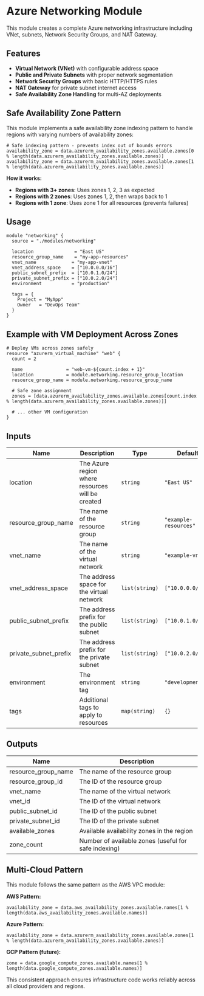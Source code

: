 # Azure Networking Module

This module creates a complete Azure networking infrastructure including VNet, subnets, Network Security Groups, and NAT Gateway.

## Features

- **Virtual Network (VNet)** with configurable address space
- **Public and Private Subnets** with proper network segmentation
- **Network Security Groups** with basic HTTP/HTTPS rules
- **NAT Gateway** for private subnet internet access
- **Safe Availability Zone Handling** for multi-AZ deployments

## Safe Availability Zone Pattern

This module implements a safe availability zone indexing pattern to handle regions with varying numbers of availability zones:

```hcl
# Safe indexing pattern - prevents index out of bounds errors
availability_zone = data.azurerm_availability_zones.available.zones[0 % length(data.azurerm_availability_zones.available.zones)]
availability_zone = data.azurerm_availability_zones.available.zones[1 % length(data.azurerm_availability_zones.available.zones)]
```

**How it works:**
- **Regions with 3+ zones**: Uses zones 1, 2, 3 as expected
- **Regions with 2 zones**: Uses zones 1, 2, then wraps back to 1
- **Regions with 1 zone**: Uses zone 1 for all resources (prevents failures)

## Usage

```hcl
module "networking" {
  source = "./modules/networking"
  
  location               = "East US"
  resource_group_name    = "my-app-resources"
  vnet_name             = "my-app-vnet"
  vnet_address_space    = ["10.0.0.0/16"]
  public_subnet_prefix  = ["10.0.1.0/24"]
  private_subnet_prefix = ["10.0.2.0/24"]
  environment           = "production"
  
  tags = {
    Project = "MyApp"
    Owner   = "DevOps Team"
  }
}
```

## Example with VM Deployment Across Zones

```hcl
# Deploy VMs across zones safely
resource "azurerm_virtual_machine" "web" {
  count = 2
  
  name                = "web-vm-${count.index + 1}"
  location            = module.networking.resource_group_location
  resource_group_name = module.networking.resource_group_name
  
  # Safe zone assignment
  zones = [data.azurerm_availability_zones.available.zones[count.index % length(data.azurerm_availability_zones.available.zones)]]
  
  # ... other VM configuration
}
```

## Inputs

| Name | Description | Type | Default | Required |
|------|-------------|------|---------|:--------:|
| location | The Azure region where resources will be created | `string` | `"East US"` | no |
| resource_group_name | The name of the resource group | `string` | `"example-resources"` | no |
| vnet_name | The name of the virtual network | `string` | `"example-vnet"` | no |
| vnet_address_space | The address space for the virtual network | `list(string)` | `["10.0.0.0/16"]` | no |
| public_subnet_prefix | The address prefix for the public subnet | `list(string)` | `["10.0.1.0/24"]` | no |
| private_subnet_prefix | The address prefix for the private subnet | `list(string)` | `["10.0.2.0/24"]` | no |
| environment | The environment tag | `string` | `"development"` | no |
| tags | Additional tags to apply to resources | `map(string)` | `{}` | no |

## Outputs

| Name | Description |
|------|-------------|
| resource_group_name | The name of the resource group |
| resource_group_id | The ID of the resource group |
| vnet_name | The name of the virtual network |
| vnet_id | The ID of the virtual network |
| public_subnet_id | The ID of the public subnet |
| private_subnet_id | The ID of the private subnet |
| available_zones | Available availability zones in the region |
| zone_count | Number of available zones (useful for safe indexing) |

## Multi-Cloud Pattern

This module follows the same pattern as the AWS VPC module:

**AWS Pattern:**
```hcl
availability_zone = data.aws_availability_zones.available.names[1 % length(data.aws_availability_zones.available.names)]
```

**Azure Pattern:**
```hcl
availability_zone = data.azurerm_availability_zones.available.zones[1 % length(data.azurerm_availability_zones.available.zones)]
```

**GCP Pattern (future):**
```hcl
zone = data.google_compute_zones.available.names[1 % length(data.google_compute_zones.available.names)]
```

This consistent approach ensures infrastructure code works reliably across all cloud providers and regions. 